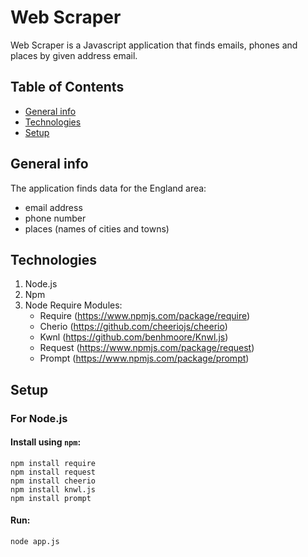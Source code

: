 # Web Scraper
Web Scraper is a Javascript application that finds emails, phones and places by given address email.

 ## Table of Contents
* [General info](#general-info)
* [Technologies](#technologies)
* [Setup](#setup)

## General info
The application finds data for the England area:
- email address
- phone number
- places (names of cities and towns)

## Technologies
1. Node.js
2. Npm
3. Node Require Modules:
	- Require (https://www.npmjs.com/package/require)
	- Cherio (https://github.com/cheeriojs/cheerio)
	- Kwnl (https://github.com/benhmoore/Knwl.js)
	- Request (https://www.npmjs.com/package/request)
	- Prompt (https://www.npmjs.com/package/prompt)

## Setup
### For Node.js
#### Install using ```npm```:
```console
npm install require
npm install request
npm install cheerio
npm install knwl.js
npm install prompt
```
#### Run:
```console
node app.js
```
